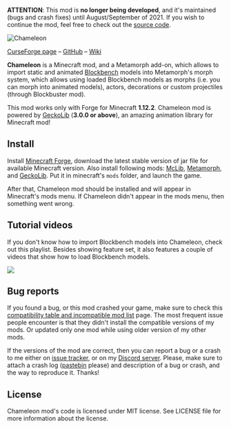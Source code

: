 **ATTENTION**: This mod is **no longer being developed**, and it's maintained (bugs and crash fixes) until August/September of 2021. If you wish to continue the mod, feel free to check out the [source code](https://github.com/mchorse/chameleon).  

![Chameleon](https://i.imgur.com/Iobi4O0.png)

[CurseForge page](https://curseforge.com/minecraft/mc-mods/chameleon-morph) – [GitHub](https://github.com/mchorse/chameleon) – [Wiki](https://github.com/mchorse/chameleon/wiki) 

**Chameleon** is a Minecraft mod, and a Metamorph add-on, which allows to import static and animated [Blockbench](https://blockbench.net/) models into Metamorph's morph system, which allows using loaded Blockbench models as morphs (i.e. you can morph into animated models), actors, decorations or custom projectiles (through Blockbuster mod). 

This mod works only with Forge for Minecraft **1.12.2**. Chameleon mod is powered by [GeckoLib](https://curseforge.com/minecraft/mc-mods/geckolib) (**3.0.0 or above**), an amazing animation library for Minecraft mod!

## Install

Install [Minecraft Forge](http://files.minecraftforge.net/), download the latest stable version of jar file for available Minecraft version. Also install following mods: [McLib](https://www.curseforge.com/minecraft/mc-mods/mchorses-mclib), [Metamorph](https://www.curseforge.com/minecraft/mc-mods/metamorph), and [GeckoLib](https://curseforge.com/minecraft/mc-mods/geckolib). Put it in minecraft's `mods` folder, and launch the game.

After that, Chameleon mod should be installed and will appear in Minecraft's mods menu. If Chameleon didn't appear in the mods menu, then something went wrong. 

## Tutorial videos

If you don't know how to import Blockbench models into Chameleon, check out this playlist. Besides showing feature set, it also features a couple of videos that show how to load Blockbench models.

<a href="https://youtu.be/97romIu2DGo?list=PLLnllO8nnzE94k_xh3tqX58_tJzx92NcG"><img src="https://img.youtube.com/vi/97romIu2DGo/0.jpg"></a> 

## Bug reports

If you found a bug, or this mod crashed your game, make sure to check this [compatibility table and incompatible mod list](https://github.com/mchorse/mclib/wiki/Compatibility-table-of-McHorse%27s-mods) page. The most frequent issue people encounter is that they didn't install the compatible versions of my mods. Or updated only one mod while using older version of my other mods.

If the versions of the mod are correct, then you can report a bug or a crash to me either on [issue tracker](https://github.com/mchorse/chameleon/issues/), or on my [Discord server](https://discord.gg/qfxrqUF). Please, make sure to attach a crash log ([pastebin](http://pastebin.com) please) and description of a bug or crash, and the way to reproduce it. Thanks! 

## License

Chameleon mod's code is licensed under MIT license. See LICENSE file for more information about the license.